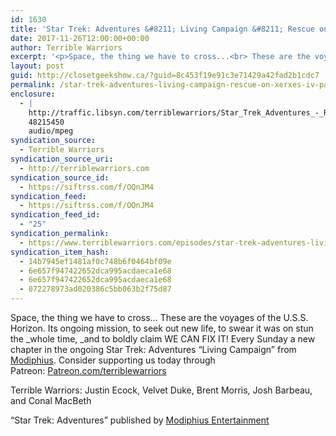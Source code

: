 ```yaml
---
id: 1630
title: 'Star Trek: Adventures &#8211; Living Campaign &#8211; Rescue on Xerxes IV (Part 4)'
date: 2017-11-26T12:00:00+00:00
author: Terrible Warriors
excerpt: '<p>Space, the thing we have to cross...<br> These are the voyages of the U.S.S. Horizon.<br> Its ongoing mission, to seek out new life, to swear it was on stun the <em>whole time,&nbsp;</em>and to boldly claim WE CAN FIX IT!<br><br> Every Sunday a new chapter in the ongoing Star Trek: Adventures "Living Campaign" from <a href="http://www.modiphius.com/">Modiphius</a>.<br><br> Consider supporting us today through Patreon:&nbsp;<a href="http://patreon.com/terriblewarriors">Patreon.com/terriblewarriors</a></p> <p>Terrible Warriors: Justin Ecock, Velvet Duke, Brent Morris, Josh Barbeau, and Conal MacBeth</p> <p>"Star Trek: Adventures" published by&nbsp;<a href="http://www.modiphius.com/">Modiphius Entertainment</a></p>'
layout: post
guid: http://closetgeekshow.ca/?guid=8c453f19e91c3e71429a42fad2b1cdc7
permalink: /star-trek-adventures-living-campaign-rescue-on-xerxes-iv-part-4/
enclosure:
  - |
    http://traffic.libsyn.com/terriblewarriors/Star_Trek_Adventures_-_Rescue_on_Xerxes_IV_-_Part_4.mp3?dest-id=577835
    48215450
    audio/mpeg
syndication_source:
  - Terrible Warriors
syndication_source_uri:
  - http://terriblewarriors.com
syndication_source_id:
  - https://siftrss.com/f/OQnJM4
syndication_feed:
  - https://siftrss.com/f/OQnJM4
syndication_feed_id:
  - "25"
syndication_permalink:
  - https://www.terriblewarriors.com/episodes/star-trek-adventures-living-campaign-episode-4
syndication_item_hash:
  - 14b7945ef1481af0c748b6f0464bf09e
  - 6e657f947422652dca995acdaeca1e68
  - 6e657f947422652dca995acdaeca1e68
  - 072278973ad020386c5bb063b2f75d87
---
```

Space, the thing we have to cross&#8230; These are the voyages of the U.S.S. Horizon. Its ongoing mission, to seek out new life, to swear it was on stun the _whole time, _and to boldly claim WE CAN FIX IT! Every Sunday a new chapter in the ongoing Star Trek: Adventures &#8220;Living Campaign&#8221; from [Modiphius](http://www.modiphius.com/). Consider supporting us today through Patreon: [Patreon.com/terriblewarriors](http://patreon.com/terriblewarriors)

Terrible Warriors: Justin Ecock, Velvet Duke, Brent Morris, Josh Barbeau, and Conal MacBeth

&#8220;Star Trek: Adventures&#8221; published by [Modiphius Entertainment](http://www.modiphius.com/)